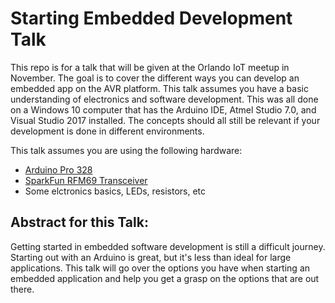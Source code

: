 # Starting Embedded Development Talk
This repo is for a talk that will be given at the Orlando IoT meetup in November. The goal is to cover the different ways you can develop an embedded app on the AVR platform. This talk assumes you have a basic understanding of electronics and software development. This was all done on a Windows 10 computer that has the Arduino IDE, Atmel Studio 7.0, and Visual Studio 2017 installed. The concepts should all still be relevant if your development is done in different environments. 

This talk assumes you are using the following hardware:
- [Arduino Pro 328](https://www.sparkfun.com/products/10914?_ga=2.242661826.1796806344.1537385844-1351577317.1532644255)
- [SparkFun RFM69 Transceiver](https://www.sparkfun.com/products/12775?_ga=2.242661826.1796806344.1537385844-1351577317.1532644255) 
- Some elctronics basics, LEDs, resistors, etc


## Abstract for this Talk:
Getting started in embedded software development is still a difficult journey. Starting out with an Arduino is great, but it's less than ideal for large applications. This talk will go over the options you have when starting an embedded application and help you get a grasp on the options that are out there.



